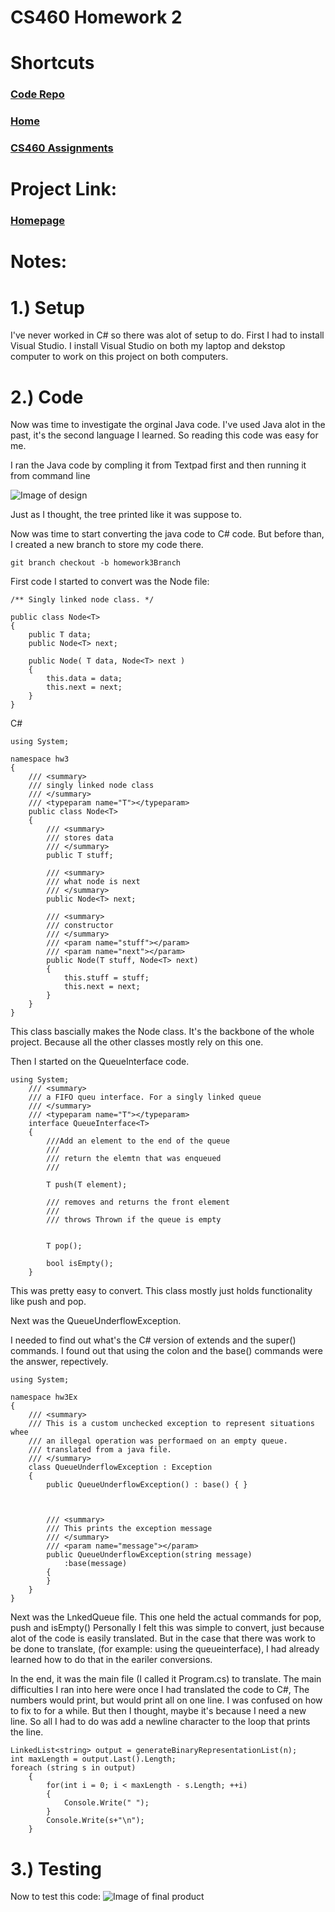 # CS460 Homework 2

# Shortcuts
### [Code Repo](https://github.com/joshua-martinez95/joshua-martinez95.github.io/tree/master/homework3) 
### [Home](../index.md) 
### [CS460 Assignments](portMain-cs460.md) 

# Project Link:

### [Homepage](../homework3/main/main/)

# Notes:

# 1.) Setup
I've never worked in C# so there was alot of setup to do. First I had to install Visual Studio.
I install Visual Studio on both my laptop and dekstop computer to work on this project on both computers.


# 2.) Code
Now was time to investigate the orginal Java code. I've used Java alot in the past, it's the second language I learned. So reading this code was easy for me. 

I ran the Java code by compling it from Textpad first and then running it from command line

![Image of design](../images/hw3JavaTree.PNG)

Just as I thought, the tree printed like it was suppose to. 

Now was time to start converting the java code to C# code. But before than, I created a new branch to store my code there.
```
git branch checkout -b homework3Branch
```
First code I started to convert was the Node file:
```
/** Singly linked node class. */

public class Node<T>
{
	public T data;
	public Node<T> next;
	
	public Node( T data, Node<T> next )
	{
		this.data = data;
		this.next = next;
	}
}

```

C#

```
using System;

namespace hw3
{   
    /// <summary>
    /// singly linked node class
    /// </summary>
    /// <typeparam name="T"></typeparam>
    public class Node<T>
    {
        /// <summary>
        /// stores data
        /// </summary>
        public T stuff;

        /// <summary>
        /// what node is next
        /// </summary>
        public Node<T> next;

        /// <summary>
        /// constructor
        /// </summary>
        /// <param name="stuff"></param>
        /// <param name="next"></param>
        public Node(T stuff, Node<T> next)
        {
            this.stuff = stuff;
            this.next = next;
        }
    }
}
```

This class bascially makes the Node class. It's the backbone of the whole project. Because all the other classes mostly rely on this one.

Then I started on the QueueInterface code.

```
using System;
    /// <summary>
    /// a FIFO queu interface. For a singly linked queue
    /// </summary>
    /// <typeparam name="T"></typeparam>
	interface QueueInterface<T>
	{
        ///Add an element to the end of the queue
        ///
        /// return the elemtn that was enqueued
        ///
        
        T push(T element);

        /// removes and returns the front element
        /// 
        /// throws Thrown if the queue is empty

        
        T pop();
        
        bool isEmpty();
	}

```
This was pretty easy to convert. This class mostly just holds functionality like push and pop.

Next was the QueueUnderflowException.

I needed to find out what's the C# version of extends and the super() commands.
I found out that using the colon and the base() commands were the answer, repectively.
```
using System;

namespace hw3Ex
{
    /// <summary>
    /// This is a custom unchecked exception to represent situations whee
    /// an illegal operation was performaed on an empty queue.
    /// translated from a java file.
    /// </summary>
	class QueueUnderflowException : Exception
    {
        public QueueUnderflowException() : base() { }



        /// <summary>
        /// This prints the exception message
        /// </summary>
        /// <param name="message"></param>
        public QueueUnderflowException(string message)
            :base(message)
        {
        }
    }
}
```

Next was the LnkedQueue file. This one held the actual commands for pop, push and isEmpty()
Personally I felt this was simple to convert, just because alot of the code is easily translated. But in the case that there was work to be done to translate, (for example: using the queueinterface), I had already learned how to do that in the eariler conversions.

In the end, it was the main file (I called it Program.cs) to translate. 
The main difficulties I ran into here were once I had translated the code to C#, The numbers would print, but would print all on one line. I was confused on how to fix to for a while. But then I thought, maybe it's because I need a new line. So all I had to do was add a newline character to the loop that prints the line.

```
LinkedList<string> output = generateBinaryRepresentationList(n);
int maxLength = output.Last().Length;
foreach (string s in output)
    {
        for(int i = 0; i < maxLength - s.Length; ++i)
        {
            Console.Write(" ");
        }
        Console.Write(s+"\n");
    }
```


# 3.) Testing
Now to test this code:
![Image of final product](../images/hw3CsharpTree.PNG)